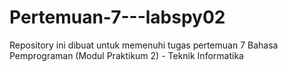 # Pertemuan-7---labspy02
Repository ini dibuat untuk memenuhi tugas pertemuan 7 Bahasa Pemprograman (Modul Praktikum 2) - Teknik Informatika
